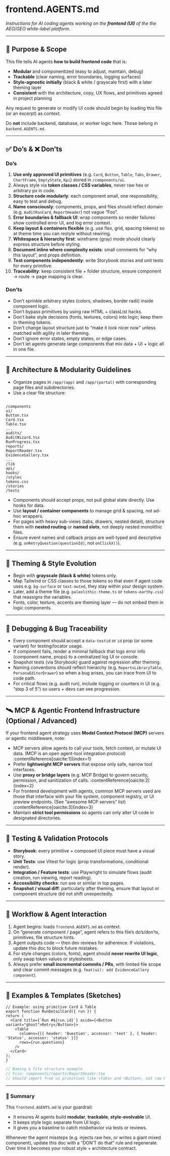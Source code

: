 # frontend.AGENTS.md
*Instructions for AI coding agents working on the **frontend (UI)** of the the AEO/GEO white-label platform.*

---

## 🧭 Purpose & Scope

This file tells AI agents **how to build frontend code** that is:

- **Modular** and componentized (easy to adjust, maintain, debug)
- **Trackable** (clear naming, error boundaries, logging surfaces)
- **Style-agnostic initially** (black & white / grayscale first) with a later theming layer
- **Consistent** with the architecture, copy, UX flows, and primitives agreed in project planning

Any request to generate or modify UI code should begin by loading this file (or an excerpt) as context.

Do **not** include backend, database, or worker logic here. Those belong in `backend.AGENTS.md`.

---

## ✅ Do’s & ❌ Don’ts

### Do’s

1. **Use only approved UI primitives** (e.g. `Card`, `Button`, `Table`, `Tabs`, `Drawer`, `ChartFrame`, `EmptyState`, `Kpi`) stored in `/components/ui`.
2. Always style via **token classes / CSS variables**, never raw hex or arbitrary px in code.
3. **Structure code modularly**: each component small, one responsibility, easy to test and debug.
4. **Name consciously**: components, props, and files should reflect domain (e.g. `AuditRunCard`, `ReportHeader`) not vague “Foo”.
5. **Error boundaries & fallback UI**: wrap components so render failures show controlled error UI, and log error context.
6. **Keep layout & containers flexible** (e.g. use flex, grid, spacing tokens) so at theme time you can restyle without rewiring.
7. **Whitespace & hierarchy first**: wireframe (gray) mode should clearly express structure before styling.
8. **Document inline where complexity exists**: small comments for “why this layout”, and props definition.
9. **Test components independently**: write Storybook stories and unit tests for every primitive.
10. **Traceability**: keep consistent file + folder structure, ensure component → route → page mapping is clear.

### Don’ts

- Don’t sprinkle arbitrary styles (colors, shadows, border radii) inside component logic.
- Don’t bypass primitives by using raw HTML + classList hacks.
- Don’t bake style decisions (fonts, textures, colors) into logic; keep them in theming tokens.
- Don’t change layout structure just to “make it look nicer now” unless matched with agility in later theming.
- Don’t ignore error states, empty states, or edge cases.
- Don’t let agents generate large components that mix data + UI + logic all in one file.

---

## 🔧 Architecture & Modularity Guidelines

- Organize pages in `/app/(app)` and `/app/(portal)` with corresponding page files and subdirectories.
- Use a clear file structure:

```

/components
ui/
Button.tsx
Card.tsx
Table.tsx
...
audits/
AuditWizard.tsx
RunProgress.tsx
reports/
ReportReader.tsx
EvidenceGallery.tsx
...
/lib
api/
hooks/
/styles
tokens.css
/stories
/tests

````

- Components should accept props, not pull global state directly. Use hooks for data.
- Use **layout / container components** to manage grid & spacing, not ad-hoc wrappers.
- For pages with heavy sub-views (tabs, drawers, nested detail), structure them with **nested routing** or **named slots**, not deeply nested monolithic files.
- Ensure event names and callback props are well-typed and descriptive (e.g. `onRetryQuestion(questionId)`, not `onClickX()`).

---

## 🎨 Theming & Style Evolution

- Begin with **grayscale (black & white)** tokens only.
- Map Tailwind or CSS classes to those tokens so that even if agent code uses e.g. `bg-surface` or `text-muted`, they stay within your design system.
- Later, add a theme file (e.g. `paleolithic-theme.ts` or `tokens-earthy.css`) that reassigns the variables.
- Fonts, color, texture, accents are theming layer — do not embed them in logic components.

---

## 🐞 Debugging & Bug Traceability

- Every component should accept a `data-testid` or `id` prop (or some variant) for testing/locator usage.
- If component fails, render a minimal fallback that logs error info (component name, props) to a centralized log UI or console.
- Snapshot tests (via Storybook) guard against regression after theming.
- Naming conventions should reflect hierarchy (e.g. `ReportsLibraryTable`, `PersonaEditorDrawer`) so when a bug arises, you can trace from UI to code path.
- For critical flows (e.g. audit run), include logging or counters in UI (e.g. “step 3 of 5”) so users + devs can see progression.

---

## 🛰 MCP & Agentic Frontend Infrastructure (Optional / Advanced)

If your frontend agent strategy uses **Model Context Protocol (MCP)** servers or agentic middleware, note:

- MCP servers allow agents to call your tools, fetch context, or mutate UI data. (MCP is an open agent-tool integration protocol) :contentReference[oaicite:1]{index=1}
- Prefer **lightweight MCP servers** that expose only safe, narrow tool interfaces.
- Use **proxy or bridge layers** (e.g. MCP Bridge) to govern security, permission, and sanitization of calls. :contentReference[oaicite:2]{index=2}
- For frontend development with agents, common MCP servers used are those that interface with your file system, component registry, or UI preview endpoints. (See “awesome MCP servers” list) :contentReference[oaicite:3]{index=3}
- Maintain **strict tool permissions** so agents can only alter UI code in designated directories.

---

## 🧪 Testing & Validation Protocols

- **Storybook**: every primitive + composed UI piece must have a visual story.
- **Unit Tests**: use Vitest for logic (prop transformations, conditional render).
- **Integration / Feature tests**: use Playwright to simulate flows (audit creation, run viewing, report reading).
- **Accessibility checks**: run axe or similar in top pages.
- **Snapshot / visual diff**: particularly after theming, ensure that layout or component structure did not shift unexpectedly.

---

## 🚀 Workflow & Agent Interaction

1. Agent begins: loads `frontend.AGENTS.md` as context.
2. On “generate component / page”, agent refers to this file’s do’s/don’ts, primitives, file structure hints.
3. Agent outputs code — then dev reviews for adherence. If violations, update this doc to block future mistakes.
4. For style changes (colors, fonts), agent should **never rewrite UI logic**, only swap token values or stylesheets.
5. Always prefer **small incremental commits / PRs**, with limited file scope and clear commit messages (e.g. `feat(ui): add EvidenceGallery component`).

---

## 📌 Examples & Templates (Sketches)

```tsx
// Example: using primitive Card & Table
export function RunDetailCard({ run }) {
return (
  <Card title={`Run #${run.id}`} aside={<Button variant="ghost">Retry</Button>}>
    <Table
      columns={[{ header: 'Question', accessor: 'text' }, { header: 'Status', accessor: 'status' }]}
      rows={run.questions}
    />
  </Card>
);
}
````

```ts
// Naming & file structure example
// File: components/reports/ReportHeader.tsx
// Should import from ui primitives like <Tabs> and <Button>, not raw HTML + class hacks.
```

---

### 🧩 Summary

This `frontend.AGENTS.md` is your guardrail:

* It ensures AI agents build **modular**, **trackable**, **style-evolvable** UI.
* It keeps style logic separate from UI logic.
* It gives you a baseline to catch misbehavior via tests or reviews.

Whenever the agent missteps (e.g. injects raw hex, or writes a giant mixed component), update this doc with a “DON’T do that” rule and regenerate. Over time it becomes your robust style + architecture contract.

[1]: https://www.builder.io/blog/agents-md?utm_source=chatgpt.com "Improve your AI code output with AGENTS.md (+ my best ..."
